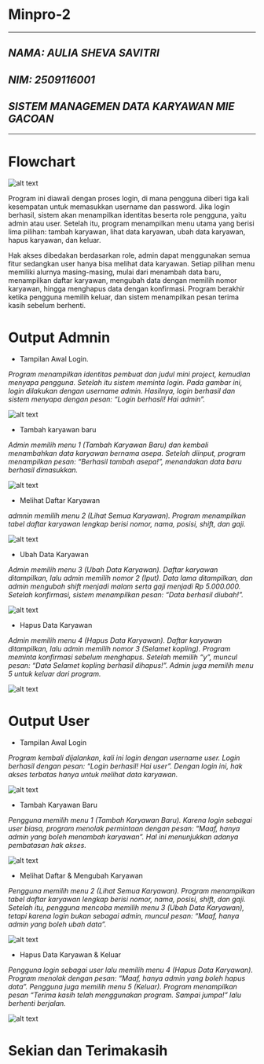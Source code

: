 # Minpro-2
--------------------------------------------------
*NAMA: AULIA SHEVA SAVITRI*
--------------------------------------------------
*NIM: 2509116001*
-------------------------------------------------
*SISTEM MANAGEMEN DATA KARYAWAN MIE GACOAN*
-------------------------------------------------
-------------------------------------------------

# Flowchart
![alt text](https://github.com/auliasheva/Minpro-2/blob/main/minpro2.drawio%20(1).png?raw=true)

Program ini diawali dengan proses login, di mana pengguna diberi tiga kali kesempatan untuk memasukkan username dan password. Jika login berhasil, sistem akan menampilkan identitas beserta role pengguna, yaitu admin atau user. Setelah itu, program menampilkan menu utama yang berisi lima pilihan: tambah karyawan, lihat data karyawan, ubah data karyawan, hapus karyawan, dan keluar.

Hak akses dibedakan berdasarkan role, admin dapat menggunakan semua fitur sedangkan user hanya bisa melihat data karyawan. Setiap pilihan menu memiliki alurnya masing-masing, mulai dari menambah data baru, menampilkan daftar karyawan, mengubah data dengan memilih nomor karyawan, hingga menghapus data dengan konfirmasi. Program berakhir ketika pengguna memilih keluar, dan sistem menampilkan pesan terima kasih sebelum berhenti.


# Output Admnin

* Tampilan Awal Login.

*Program menampilkan identitas pembuat dan judul mini project, kemudian menyapa pengguna. Setelah itu sistem meminta login. Pada gambar ini, login dilakukan dengan username admin. Hasilnya, login berhasil dan sistem menyapa dengan pesan: “Login berhasil! Hai admin”.*

![alt text](https://github.com/auliasheva/Minpro-2/blob/main/minpro%202/Cuplikan%20layar%202025-09-28%20221333.png?raw=true)

* Tambah karyawan baru

*Admin memilih menu 1 (Tambah Karyawan Baru) dan kembali menambahkan data karyawan bernama asepa. Setelah diinput, program menampilkan pesan: “Berhasil tambah asepa!”, menandakan data baru berhasil dimasukkan.*
  
![alt text](https://github.com/auliasheva/Minpro-2/blob/main/minpro%202/Cuplikan%20layar%202025-09-28%20221355.png?raw=true)


* Melihat Daftar Karyawan

*admnin memilih menu 2 (Lihat Semua Karyawan). Program menampilkan tabel daftar karyawan lengkap berisi nomor, nama, posisi, shift, dan gaji.*

![alt text](https://github.com/auliasheva/Minpro-2/blob/main/minpro%202/Cuplikan%20layar%202025-09-28%20221425.png?raw=true)

* Ubah Data Karyawan

*Admin memilih menu 3 (Ubah Data Karyawan). Daftar karyawan ditampilkan, lalu admin memilih nomor 2 (Iput). Data lama ditampilkan, dan admin mengubah shift menjadi malam serta gaji menjadi Rp 5.000.000. Setelah konfirmasi, sistem menampilkan pesan: “Data berhasil diubah!”.*

![alt text](https://github.com/auliasheva/Minpro-2/blob/main/minpro%202/Cuplikan%20layar%202025-09-28%20221441.png?raw=true)

* Hapus Data Karyawan

*Admin memilih menu 4 (Hapus Data Karyawan). Daftar karyawan ditampilkan, lalu admin memilih nomor 3 (Selamet kopling). Program meminta konfirmasi sebelum menghapus. Setelah memilih “y”, muncul pesan: “Data Selamet kopling berhasil dihapus!”.
Admin juga memilih menu 5 untuk keluar dari program.*

![alt text](https://github.com/auliasheva/Minpro-2/blob/main/minpro%202/Cuplikan%20layar%202025-09-28%20221511.png?raw=true)


# Output User
* Tampilan Awal Login

*Program kembali dijalankan, kali ini login dengan username user. Login berhasil dengan pesan: “Login berhasil! Hai user”. Dengan login ini, hak akses terbatas hanya untuk melihat data karyawan.*

![alt text](https://github.com/auliasheva/Minpro-2/blob/main/minpro%202/Cuplikan%20layar%202025-09-28%20221643.png?raw=true)

* Tambah Karyawan Baru

*Pengguna memilih menu 1 (Tambah Karyawan Baru). Karena login sebagai user biasa, program menolak permintaan dengan pesan: “Maaf, hanya admin yang boleh menambah karyawan”. Hal ini menunjukkan adanya pembatasan hak akses.*  

![alt text](https://github.com/auliasheva/Minpro-2/blob/main/minpro%202/Cuplikan%20layar%202025-09-28%20221658.png?raw=true)

* Melihat Daftar & Mengubah Karyawan

*Pengguna memilih menu 2 (Lihat Semua Karyawan). Program menampilkan tabel daftar karyawan lengkap berisi nomor, nama, posisi, shift, dan gaji. Setelah itu, pengguna mencoba memilih menu 3 (Ubah Data Karyawan), tetapi karena login bukan sebagai admin, muncul pesan: “Maaf, hanya admin yang boleh ubah data”.*

![alt text](https://github.com/auliasheva/Minpro-2/blob/main/minpro%202/Cuplikan%20layar%202025-09-28%20221725.png?raw=true)

* Hapus Data Karyawan & Keluar

*Pengguna login sebagai user lalu memilih menu 4 (Hapus Data Karyawan). Program menolak dengan pesan: “Maaf, hanya admin yang boleh hapus data”. Pengguna juga memilih menu 5 (Keluar). Program menampilkan pesan “Terima kasih telah menggunakan program. Sampai jumpa!” lalu berhenti berjalan.*

![alt text](https://github.com/auliasheva/Minpro-2/blob/main/minpro%202/Cuplikan%20layar%202025-09-28%20221737.png?raw=true)

# Sekian dan Terimakasih
